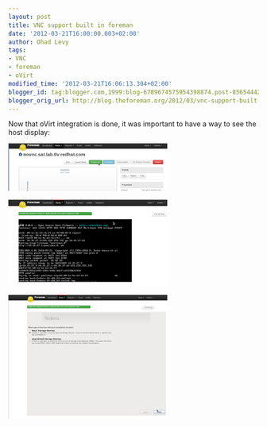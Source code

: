 ```yaml
---
layout: post
title: VNC support built in foreman
date: '2012-03-21T16:00:00.003+02:00'
author: Ohad Levy
tags:
- VNC
- foreman
- oVirt
modified_time: '2012-03-21T16:06:13.304+02:00'
blogger_id: tag:blogger.com,1999:blog-6789674575954398874.post-8565444256951587230
blogger_orig_url: http://blog.theforeman.org/2012/03/vnc-support-built-in-foreman.html
---
```


Now that oVirt integration is done, it was important to have a way to
see the host display:

<!--more-->

![](/static/images/blog_images/2012-03-21-vnc-support-built-in-foreman/s1.png)

![](/static/images/blog_images/2012-03-21-vnc-support-built-in-foreman/s2.png)

![](/static/images/blog_images/2012-03-21-vnc-support-built-in-foreman/s3.png)
